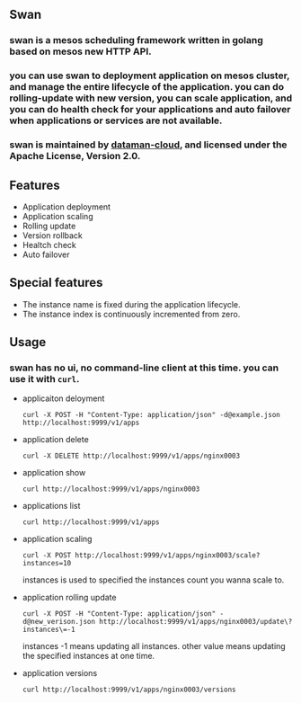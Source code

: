 ## Swan

### swan is a mesos scheduling framework written in golang based on mesos new HTTP API.

### you can use swan to deployment application on mesos cluster, and manage the entire lifecycle of the application. you can do rolling-update with new version, you can scale application, and you can do health check for your applications and auto failover when applications or services are not available.

### swan is maintained by [dataman-cloud](https://github.com/Dataman-Cloud), and  licensed under the Apache License, Version 2.0. 

## Features
+ Application deployment
+ Application scaling
+ Rolling update
+ Version rollback
+ Healtch check
+ Auto failover

## Special features
+ The instance name is fixed during the application lifecycle. 
+ The instance index is continuously incremented from zero.

## Usage

### swan has no ui, no command-line client at this time. you can use it with `curl`.

+ applicaiton deloyment

  `
  curl -X POST -H "Content-Type: application/json" -d@example.json http://localhost:9999/v1/apps
  `
+ application delete

  `
  curl -X DELETE http://localhost:9999/v1/apps/nginx0003
  `
+ application show

  `
  curl http://localhost:9999/v1/apps/nginx0003
  `
+ applications list

  `
  curl http://localhost:9999/v1/apps
  `
+ application scaling

  `
  curl -X POST http://localhost:9999/v1/apps/nginx0003/scale?instances=10
  `
  
  instances is used to specified the instances count you wanna scale to.
  
+ application rolling update

  `
  curl -X POST -H "Content-Type: application/json" -d@new_verison.json http://localhost:9999/v1/apps/nginx0003/update\?instances\=-1
  `
  
  instances -1 means updating all instances. other value means updating the specified   instances at one time.
  
+ application versions
  
  `
  curl http://localhost:9999/v1/apps/nginx0003/versions
  `
